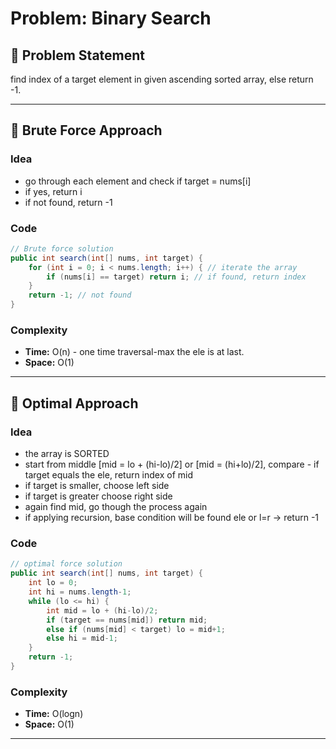 # Problem: Binary Search

## 📄 Problem Statement
find index of a target element in given ascending sorted array, else return -1.

---

## 🧠 Brute Force Approach
### Idea
- go through each element and check if target = nums[i]
- if yes, return i
- if not found, return -1

### Code
```java
// Brute force solution
public int search(int[] nums, int target) {
    for (int i = 0; i < nums.length; i++) { // iterate the array
        if (nums[i] == target) return i; // if found, return index
    }
    return -1; // not found
}
```

### Complexity
- **Time:** O(n) - one time traversal-max the ele is at last.
- **Space:** O(1)

---

## 🧪 Optimal Approach
### Idea
- the array is SORTED
- start from middle [mid = lo + (hi-lo)/2] or [mid = (hi+lo)/2], compare - if target equals the ele, return index of mid
- if target is smaller, choose left side
- if target is greater choose right side
- again find mid, go though the process again
- if applying recursion, base condition will be found ele or l=r -> return -1

### Code
```java
// optimal force solution
public int search(int[] nums, int target) {
    int lo = 0;
    int hi = nums.length-1;
    while (lo <= hi) {
        int mid = lo + (hi-lo)/2;
        if (target == nums[mid]) return mid;
        else if (nums[mid] < target) lo = mid+1;
        else hi = mid-1;
    }
    return -1;
}
```

### Complexity
- **Time:** O(logn)
- **Space:** O(1)

---